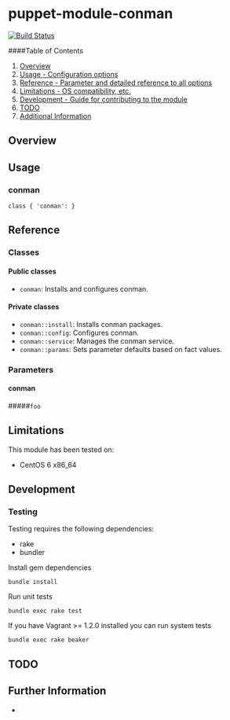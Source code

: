 # puppet-module-conman

[![Build Status](https://travis-ci.org/osc/puppet-module-conman.png)](https://travis-ci.org/osc/puppet-module-conman)

####Table of Contents

1. [Overview](#overview)
2. [Usage - Configuration options](#usage)
3. [Reference - Parameter and detailed reference to all options](#reference)
4. [Limitations - OS compatibility, etc.](#limitations)
5. [Development - Guide for contributing to the module](#development)
6. [TODO](#todo)
7. [Additional Information](#additional-information)

## Overview



## Usage

### conman

    class { 'conman': }

## Reference

### Classes

#### Public classes

* `conman`: Installs and configures conman.

#### Private classes

* `conman::install`: Installs conman packages.
* `conman::config`: Configures conman.
* `conman::service`: Manages the conman service.
* `conman::params`: Sets parameter defaults based on fact values.

### Parameters

#### conman

#####`foo`

## Limitations

This module has been tested on:

* CentOS 6 x86_64

## Development

### Testing

Testing requires the following dependencies:

* rake
* bundler

Install gem dependencies

    bundle install

Run unit tests

    bundle exec rake test

If you have Vagrant >= 1.2.0 installed you can run system tests

    bundle exec rake beaker

## TODO

## Further Information

*
